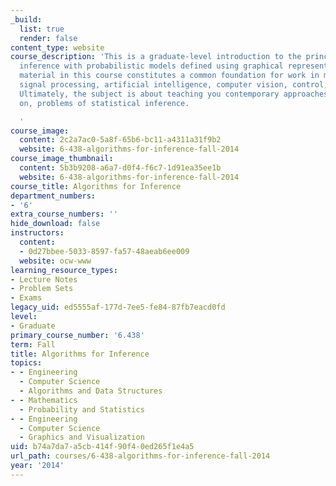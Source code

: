 ```yaml
---
_build:
  list: true
  render: false
content_type: website
course_description: 'This is a graduate-level introduction to the principles of statistical
  inference with probabilistic models defined using graphical representations. The
  material in this course constitutes a common foundation for work in machine learning,
  signal processing, artificial intelligence, computer vision, control, and communication.
  Ultimately, the subject is about teaching you contemporary approaches to, and perspectives
  on, problems of statistical inference.

  '
course_image:
  content: 2c2a7ac0-5a8f-65b6-bc11-a4311a31f9b2
  website: 6-438-algorithms-for-inference-fall-2014
course_image_thumbnail:
  content: 5b3b9208-a6a7-d0f4-f6c7-1d91ea35ee1b
  website: 6-438-algorithms-for-inference-fall-2014
course_title: Algorithms for Inference
department_numbers:
- '6'
extra_course_numbers: ''
hide_download: false
instructors:
  content:
  - 0d27bbee-5033-8597-fa57-48aeab6ee009
  website: ocw-www
learning_resource_types:
- Lecture Notes
- Problem Sets
- Exams
legacy_uid: ed5555af-177d-7ee5-fe84-87fb7eacd0fd
level:
- Graduate
primary_course_number: '6.438'
term: Fall
title: Algorithms for Inference
topics:
- - Engineering
  - Computer Science
  - Algorithms and Data Structures
- - Mathematics
  - Probability and Statistics
- - Engineering
  - Computer Science
  - Graphics and Visualization
uid: b74a7da7-a5cb-414f-90f4-0ed265f1e4a5
url_path: courses/6-438-algorithms-for-inference-fall-2014
year: '2014'
---
```

